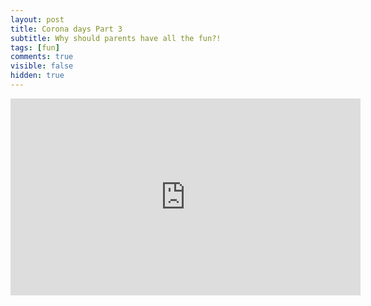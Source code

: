 ```yaml
---
layout: post
title: Corona days Part 3
subtitle: Why should parents have all the fun?!
tags: [fun]
comments: true
visible: false
hidden: true
---
```



<iframe width="560" height="315" src="https://www.youtube.com/embed/QcnCUho24ZY" frameborder="0" allow="accelerometer; autoplay; encrypted-media; gyroscope; picture-in-picture" allowfullscreen></iframe>
